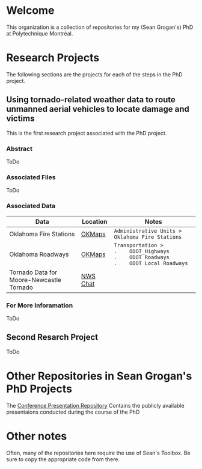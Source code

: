 # Welcome
This organization is a collection of repositories for my (Sean Grogan's) PhD at Polytechnique Montréal.  

# Research Projects
The following sections are the projects for each of the steps in the PhD project.  

## Using tornado-related weather data to route unmanned aerial vehicles to locate damage and victims

This is the first research project associated with the PhD project.  

### Abstract

ToDo

### Associated Files

ToDo

### Associated Data

|Data |Location | Notes | 
| --- | --- | --- | 
| Oklahoma Fire Stations | [OKMaps](https://okmaps.org/OGI/search.aspx) | `Administrative Units > Oklahoma Fire Stations` | 
| Oklahoma Roadways | [OKMaps](https://okmaps.org/OGI/search.aspx) | `Transportation >`<br> `.    ODOT_Highways` <br>`.    ODOT Roadways` <br> `.    ODOT Local Roadways` |
| Tornado Data for Moore-Newcastle Tornado | [NWS Chat](https://nwschat.weather.gov/lsr/#OUN/201305200400/201305210400/0110) | |

### For More Inforamation

ToDo

## Second Resarch Project

ToDo

# Other Repositories in Sean Grogan's PhD Projects

The [Conference Presentation Repository](https://github.com/seangrogan-phdprojects/conference_presentations) Contains the publicly available presentaions conducted during the course of the PhD

# Other notes

Often, many of the repositories here require the use of Sean's Toolbox.  Be sure to copy the appropriate code from there.  
